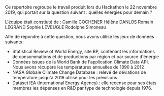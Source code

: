 Ce répertoire regroupe le travail produit lors du Hackathon le 22 novembre 2019, qui portait sur la question suivant : quelles énergies pour demain ?

L'équipe était constiuté de :
Camille COCHENER
Hélène DANLOS
Romain LEGRAND
Sophie LEVEUGLE
Rodolphe Simoneau

Afin de répondre à cette question, nous avons utilisé les jeux de données suivants :

- Statistical Review of World Energy, site BP, contenant les informations de consommations et de productions par région et par source d'énergie
- Données issues de la World Bank de l'application Climate Data API. Nous avons récupéré les températures annuelles de 1890 à 2012
- NASA Globale Climate Change Database : relevé de déviations de température jusqu'à 2019 utilisé pour les prévisions
- Dataset IEA (International Energy Agency) : elle recense pour ses états membres les dépenses en R&D par type de technologie depuis 1976.

